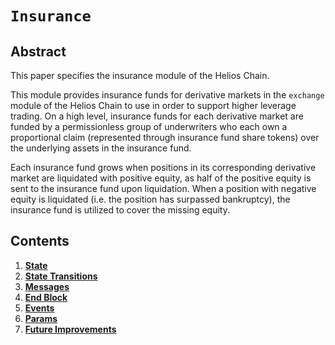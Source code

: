 # `Insurance`

## Abstract

This paper specifies the insurance module of the Helios Chain. 

This module provides insurance funds for derivative markets in the `exchange` module of the Helios Chain to use in order to support higher leverage trading. On a high level, insurance funds for each derivative market are funded by a permissionless group of underwriters who each own a proportional claim (represented through insurance fund share tokens) over the underlying assets in the insurance fund.

Each insurance fund grows when positions in its corresponding derivative market are liquidated with positive equity, as half of the positive equity is sent to the insurance fund upon liquidation. When a position with negative equity is liquidated (i.e. the position has surpassed bankruptcy), the insurance fund is utilized to cover the missing equity. 

## Contents

1. **[State](01_state.md)**
2. **[State Transitions](02_state_transitions.md)**
3. **[Messages](03_messages.md)**
4. **[End Block](04_end_block.md)**
5. **[Events](05_events.md)**
6. **[Params](06_params.md)**
7. **[Future Improvements](07_future_improvements.md)**